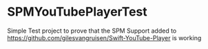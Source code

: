 # SPMYouTubePlayerTest
Simple Test project to prove that the SPM Support added to https://github.com/gilesvangruisen/Swift-YouTube-Player is working
